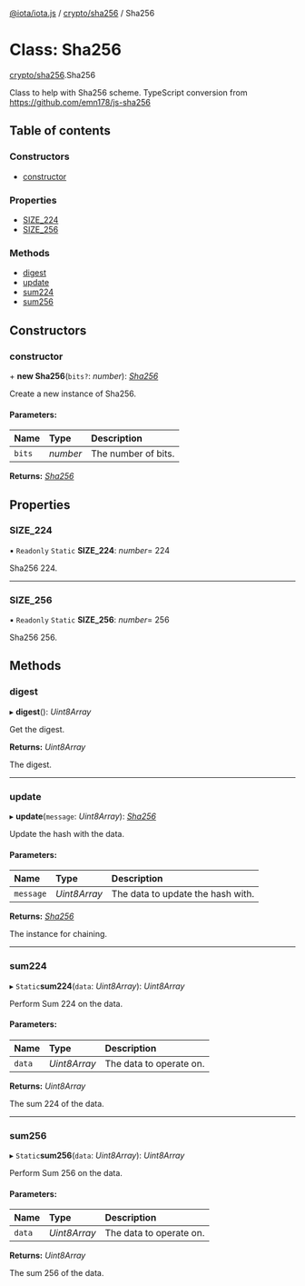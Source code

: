 [@iota/iota.js](../README.md) / [crypto/sha256](../modules/crypto_sha256.md) / Sha256

# Class: Sha256

[crypto/sha256](../modules/crypto_sha256.md).Sha256

Class to help with Sha256 scheme.
TypeScript conversion from https://github.com/emn178/js-sha256

## Table of contents

### Constructors

- [constructor](crypto_sha256.sha256.md#constructor)

### Properties

- [SIZE\_224](crypto_sha256.sha256.md#size_224)
- [SIZE\_256](crypto_sha256.sha256.md#size_256)

### Methods

- [digest](crypto_sha256.sha256.md#digest)
- [update](crypto_sha256.sha256.md#update)
- [sum224](crypto_sha256.sha256.md#sum224)
- [sum256](crypto_sha256.sha256.md#sum256)

## Constructors

### constructor

\+ **new Sha256**(`bits?`: *number*): [*Sha256*](crypto_sha256.sha256.md)

Create a new instance of Sha256.

#### Parameters:

Name | Type | Description |
:------ | :------ | :------ |
`bits` | *number* | The number of bits.    |

**Returns:** [*Sha256*](crypto_sha256.sha256.md)

## Properties

### SIZE\_224

▪ `Readonly` `Static` **SIZE\_224**: *number*= 224

Sha256 224.

___

### SIZE\_256

▪ `Readonly` `Static` **SIZE\_256**: *number*= 256

Sha256 256.

## Methods

### digest

▸ **digest**(): *Uint8Array*

Get the digest.

**Returns:** *Uint8Array*

The digest.

___

### update

▸ **update**(`message`: *Uint8Array*): [*Sha256*](crypto_sha256.sha256.md)

Update the hash with the data.

#### Parameters:

Name | Type | Description |
:------ | :------ | :------ |
`message` | *Uint8Array* | The data to update the hash with.   |

**Returns:** [*Sha256*](crypto_sha256.sha256.md)

The instance for chaining.

___

### sum224

▸ `Static`**sum224**(`data`: *Uint8Array*): *Uint8Array*

Perform Sum 224 on the data.

#### Parameters:

Name | Type | Description |
:------ | :------ | :------ |
`data` | *Uint8Array* | The data to operate on.   |

**Returns:** *Uint8Array*

The sum 224 of the data.

___

### sum256

▸ `Static`**sum256**(`data`: *Uint8Array*): *Uint8Array*

Perform Sum 256 on the data.

#### Parameters:

Name | Type | Description |
:------ | :------ | :------ |
`data` | *Uint8Array* | The data to operate on.   |

**Returns:** *Uint8Array*

The sum 256 of the data.

